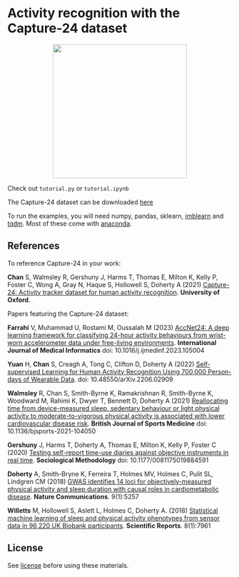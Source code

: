 # Activity recognition with the Capture-24 dataset

<p align="center">
<img src="wrist_accelerometer.jpg" width="300"/>
</p>

Check out `tutorial.py` or `tutorial.ipynb`

The Capture-24 dataset can be downloaded [here](https://ora.ox.ac.uk/objects/uuid:99d7c092-d865-4a19-b096-cc16440cd001)

To run the examples, you will need numpy, pandas, sklearn, [imblearn](https://pypi.org/project/imblearn/) and [tqdm](https://pypi.org/project/tqdm/). Most of these come with [anaconda](https://www.anaconda.com/products/individual).

## References

To reference Capture-24 in your work:

**Chan** S, Walmsley R, Gershuny J, Harms T, Thomas E, Milton K, Kelly P, Foster C, Wong A, Gray N, Haque S, Hollowell S, Doherty A (2021) [Capture-24: Activity tracker dataset for human activity recognition](https://ora.ox.ac.uk/objects/uuid:99d7c092-d865-4a19-b096-cc16440cd001). **University of Oxford**.

Papers featuring the Capture-24 dataset:

**Farrahi** V, Muhammad U, Rostami M, Oussalah M (2023) [AccNet24: A deep learning framework for classifying 24-hour activity behaviours from wrist-worn accelerometer data under free-living environments](https://www.sciencedirect.com/science/article/pii/S1386505623000217#b0125). **International Journal of Medical Informatics** doi: 10.1016/j.ijmedinf.2023.105004

**Yuan** H, **Chan** S, Creagh A, Tong C, Clifton D, Doherty A (2022) [Self-supervised Learning for Human Activity Recognition Using 700,000 Person-days of Wearable Data](https://arxiv.org/abs/2206.02909). doi: 10.48550/arXiv.2206.02909

**Walmsley** R, Chan S, Smith-Byrne K, Ramakrishnan R, Smith-Byrne K, Woodward M, Rahimi K, Dwyer T, Bennett D, Doherty A (2021) [Reallocating time from device-measured sleep, sedentary behaviour or light physical activity to moderate-to-vigorous physical activity is associated with lower cardiovascular disease risk](https://bjsm.bmj.com/content/early/2021/09/06/bjsports-2021-104050). **British Journal of Sports Medicine** doi: 10.1136/bjsports-2021-104050

**Gershuny** J, Harms T, Doherty A, Thomas E, Milton K, Kelly P, Foster C (2020) [Testing self-report time-use diaries against objective instruments in real time](https://journals.sagepub.com/doi/full/10.1177/0081175019884591). **Sociological Methodology** doi: 10.1177/0081175019884591

**Doherty** A, Smith-Bryne K, Ferreira T, Holmes MV, Holmes C, Pulit SL, Lindgren CM (2018) [GWAS identifies 14 loci for objectively-measured physical activity and sleep duration with causal roles in cardiometabolic disease](https://www.nature.com/articles/s41467-018-07743-4). **Nature Communications**. 9(1):5257

**Willetts** M, Hollowell S, Aslett L, Holmes C, Doherty A. (2018) [Statistical machine learning of sleep and physical activity phenotypes from sensor data in 96,220 UK Biobank participants](https://www.nature.com/articles/s41598-018-26174-1). **Scientific Reports**. 8(1):7961

## License
See [license](LICENSE.md) before using these materials.
